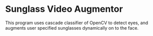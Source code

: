 # Sunglass Video Augmentor
This program uses cascade classifier of OpenCV to detect eyes, and augments user specified sunglasses dynamically on to the face.
